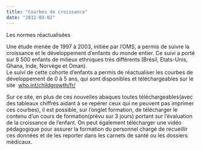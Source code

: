 ```yaml
---
title: "Courbes de croissance"
date: "2012-03-02"
---
```


Les normes réactualisées

Une étude menée de 1997 à 2003, initiée par l’OMS, a permis de suivre la croissance et le développement d’enfants du monde entier. Ce suivi a porté sur 8 500 enfants de milieux ethniques très différents (Brésil, Etats-Unis, Ghana, Inde, Norvège et Oman).  
Le suivi de cette cohorte d’enfants a permis de réactualiser les courbes de développement de 0 à 5 ans, qui sont disponibles et téléchargeables sur le site  [who.int/childgrowth/fr/](http://who.int/childgrowth/fr/)

Sur ce site, en plus de ces nouvelles abaques toutes téléchargeables(avec des tableaux chiffrés aidant à se repérer ceux qui ne peuvent pas imprimer ces courbes), il est possible, sur l’onglet formation, de télécharger le contenu d’un cours de formation(prévu sur 3 jours) portant sur l’évaluation de la croissance de l’enfant. On peut également télécharger une vidéo pédagogique pour assurer la formation du personnel chargé de recueillir ces données et de les reporter dans les carnets de santé ou les dossiers médicaux.